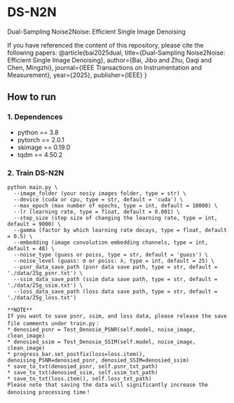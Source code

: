 # DS-N2N
Dual-Sampling Noise2Noise: Efficient Single Image Denoising

If you have referenced the content of this repository, please cite the following papers:
@article{bai2025dual,
  title={Dual-Sampling Noise2Noise: Efficient Single Image Denoising},
  author={Bai, Jibo and Zhu, Daqi and Chen, Mingzhi},
  journal={IEEE Transactions on Instrumentation and Measurement},
  year={2025},
  publisher={IEEE}
}

## How to run

### 1. Dependences
* python == 3.8
* pytorch == 2.0.1
* skimage == 0.19.0
* tqdm == 4.50.2

### 2. Train DS-N2N
```
python main.py \
  --image_folder (your nosiy images folder, type = str) \
  --device (cuda or cpu, type = str, default = 'cuda') \
  --max_epoch (max number of epochs, type = int, default = 10000) \
  --lr (learning rate, type = float, default = 0.001) \
  --step_size (step size of changing the learning rate, type = int, default = 9000) \
  --gamma (factor by which learning rate decays, type = float, default = 0.5) \
  --embedding (image convolution embedding channels, type = int, default = 48) \
  --noise_type (guass or poiss, type = str, default = 'guass') \
  --noise_level (guass: σ or poiss: λ, type = int, default = 25) \
  --psnr_data_save_path (psnr data save path, type = str, default = './data/25g_psnr.txt') \
  --ssim_data_save_path (ssim data save path, type = str, default = './data/25g_ssim.txt') \
  --loss_data_save_path (loss data save path, type = str, default = './data/25g_loss.txt')

**NOTE**
If you want to save psnr, ssim, and loss data, please release the save file comments under train.py：
* denosied_psnr = Test_Denosie_PSNR(self.model, noise_image, clean_image)
* denosied_ssim = Test_Denosie_SSIM(self.model, noise_image, clean_image)
* progress_bar.set_postfix(loss=loss.item(), denoising_PSNR=denosied_psnr, denosied_SSIM=denosied_ssim)
* save_to_txt(denosied_psnr, self.psnr_txt_path)
* save_to_txt(denosied_ssim, self.ssim_txt_path)
* save_to_txt(loss.item(), self.loss_txt_path)
Please note that saving the data will significantly increase the denoising processing time！






